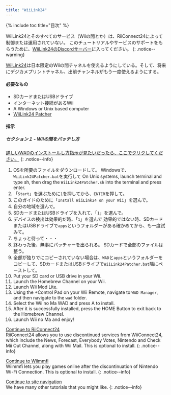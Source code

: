 ```yaml
---
title: "WiiLink24"
---
```


{% include toc title="目次" %}

WiiLink24とそのすべてのサービス（Wiiの間とか）は、RiiConnect24によって制御または運用されていない。 このチュートリアルやサービスのサポートをもらうために、[WiiLink24のDiscordサーバー](https://discord.gg/n4ta3w6)に入ってください。
{: .notice--warning}

[WiiLink24](https://wiilink24.com/)は日本限定のWiiの間チャネルを使えるようにしている。そして、将来にデジカメプリントチャネル、出前チャンネルがもう一度使えるようにする。

#### 必要なもの

* SDカードまたはUSBドライブ
* インターネット接続があるWii
* A Windows or Unix based computer
* [WiiLink24 Patcher](https://github.com/WiiLink24/WiiLink24-Patcher/releases)

#### 指示

##### セクション１ - Wiiの間をパッチし方

[詳しいWADのインストールし方指示が見たいだったら、ここでクリクしてください。](wiimodlite)
{: .notice--info}

1. OSを所要のファイルをダウンロードして。 Windowsで、`WiiLink24Patcher.bat`を実行して On Unix systems, launch terminal and type sh, then drag the `WiiLink24Patcher.sh` into the terminal and press enter.
2. 「`Start`」を選ぶために`1`を押してから、`ENTER`を押して。
3. このガイドのために「`Install WiiLink24 on your Wii`」を選んで。
4. 自分の地域を選んで。
5. SDカードまたはUSBドライブを入れて、「`1`」を選んで。
6. デバイスの検出は効果的だ時、「`1`」を選んで 効果的ではない時、SDカードまたはUSBドライブで`apps`というフォルダーがある確かめてから、も一度試みて。
7. ちょっと待って・・・
8. 終わった後、無事にパッチャーを出られる。 SDカードで全部のファイルは整う。
9. 全部が独りでにコピーされていない場合は、`WAD`と`apps`というフォルダーをコピーして、SDカードまたはUSBドライブで`WiiLink24Patcher.bat`隣にペーストして。
10. Put your SD card or USB drive in your Wii.
11. Launch the Homebrew Channel on your Wii.
12. Launch Wii Mod Lite.
13. Using the +Control Pad on your Wii Remote, navigate to `WAD Manager`, and then navigate to the `wad` folder.
14. Select the Wii no Ma WAD and press A to install.
15. After it is successfully installed, press the HOME Button to exit back to the Homebrew Channel.
16. Launch Wii no Ma and enjoy!

[Continue to RiiConnect24](riiconnect24)<br> RiiConnect24 allows you to use discontinued services from WiiConnect24, which include the News, Forecast, Everybody Votes, Nintendo and Check Mii Out Channel, along with Wii Mail. This is optional to install.
{: .notice--info}

[Continue to Wiimmfi](wiimmfi)<br> Wiimmfi lets you play games online after the discontinuation of Nintendo Wi-Fi Connection. This is optional to install.
{: .notice--info}

[Continue to site navigation](site-navigation)<br> We have many other tutorials that you might like.
{: .notice--info}
